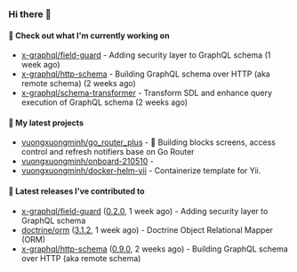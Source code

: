 ### Hi there 👋

#### 👷 Check out what I'm currently working on

- [x-graphql/field-guard](https://github.com/x-graphql/field-guard) - Adding security layer to GraphQL schema (1 week ago)
- [x-graphql/http-schema](https://github.com/x-graphql/http-schema) - Building GraphQL schema over HTTP (aka remote schema) (2 weeks ago)
- [x-graphql/schema-transformer](https://github.com/x-graphql/schema-transformer) - Transform SDL and enhance query execution of GraphQL schema (2 weeks ago)

#### 🌱 My latest projects

- [vuongxuongminh/go_router_plus](https://github.com/vuongxuongminh/go_router_plus) - :office: Building blocks screens, access control and refresh notifiers base on Go Router
- [vuongxuongminh/onboard-210510](https://github.com/vuongxuongminh/onboard-210510) - 
- [vuongxuongminh/docker-helm-yii](https://github.com/vuongxuongminh/docker-helm-yii) - Containerize template for Yii.

#### 🔭 Latest releases I've contributed to

- [x-graphql/field-guard](https://github.com/x-graphql/field-guard) ([0.2.0](https://github.com/x-graphql/field-guard/releases/tag/0.2.0), 1 week ago) - Adding security layer to GraphQL schema
- [doctrine/orm](https://github.com/doctrine/orm) ([3.1.2](https://github.com/doctrine/orm/releases/tag/3.1.2), 1 week ago) - Doctrine Object Relational Mapper (ORM)
- [x-graphql/http-schema](https://github.com/x-graphql/http-schema) ([0.9.0](https://github.com/x-graphql/http-schema/releases/tag/0.9.0), 2 weeks ago) - Building GraphQL schema over HTTP (aka remote schema)
